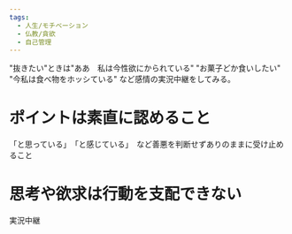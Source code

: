```yaml
---
tags:
  - 人生/モチベーション
  - 仏教/貪欲
  - 自己管理
---
```

"抜きたい"ときは"ああ　私は今性欲にかられている"
"お菓子どか食いしたい" "今私は食べ物をホッシている"
など感情の実況中継をしてみる。
# ポイントは素直に認めること
「と思っている」　「と感じている」　など善悪を判断せずありのままに受け止めること

# 思考や欲求は行動を支配できない


実況中継